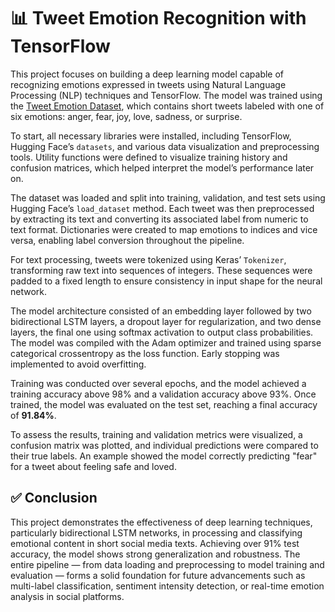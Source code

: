 # 📊 Tweet Emotion Recognition with TensorFlow

This project focuses on building a deep learning model capable of recognizing emotions expressed in tweets using Natural Language Processing (NLP) techniques and TensorFlow. The model was trained using the [Tweet Emotion Dataset](https://github.com/dair-ai/emotion_dataset), which contains short tweets labeled with one of six emotions: anger, fear, joy, love, sadness, or surprise.

To start, all necessary libraries were installed, including TensorFlow, Hugging Face’s `datasets`, and various data visualization and preprocessing tools. Utility functions were defined to visualize training history and confusion matrices, which helped interpret the model’s performance later on.

The dataset was loaded and split into training, validation, and test sets using Hugging Face’s `load_dataset` method. Each tweet was then preprocessed by extracting its text and converting its associated label from numeric to text format. Dictionaries were created to map emotions to indices and vice versa, enabling label conversion throughout the pipeline.

For text processing, tweets were tokenized using Keras’ `Tokenizer`, transforming raw text into sequences of integers. These sequences were padded to a fixed length to ensure consistency in input shape for the neural network.

The model architecture consisted of an embedding layer followed by two bidirectional LSTM layers, a dropout layer for regularization, and two dense layers, the final one using softmax activation to output class probabilities. The model was compiled with the Adam optimizer and trained using sparse categorical crossentropy as the loss function. Early stopping was implemented to avoid overfitting.

Training was conducted over several epochs, and the model achieved a training accuracy above 98% and a validation accuracy above 93%. Once trained, the model was evaluated on the test set, reaching a final accuracy of **91.84%**.

To assess the results, training and validation metrics were visualized, a confusion matrix was plotted, and individual predictions were compared to their true labels. An example showed the model correctly predicting "fear" for a tweet about feeling safe and loved.

## ✅ Conclusion

This project demonstrates the effectiveness of deep learning techniques, particularly bidirectional LSTM networks, in processing and classifying emotional content in short social media texts. Achieving over 91% test accuracy, the model shows strong generalization and robustness. The entire pipeline — from data loading and preprocessing to model training and evaluation — forms a solid foundation for future advancements such as multi-label classification, sentiment intensity detection, or real-time emotion analysis in social platforms.
